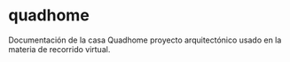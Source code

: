 # quadhome
Documentación de la casa Quadhome proyecto arquitectónico usado en la materia de recorrido virtual.
